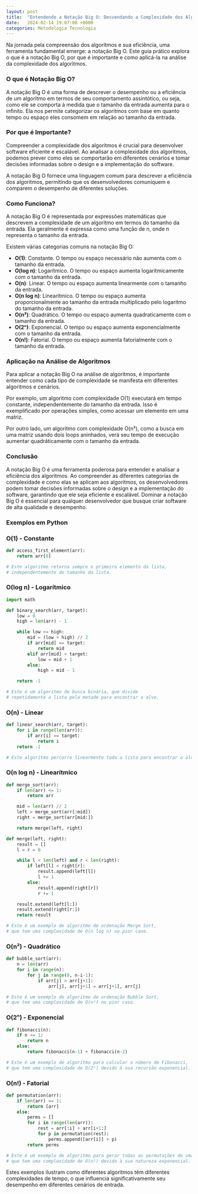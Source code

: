 ```yaml
---
layout: post
title:  "Entendendo a Notação Big O: Desvendando a Complexidade dos Algoritmos"
date:   2024-02-14 19:07:00 +0000
categories: Metodologia Tecnologia
---
```


Na jornada pela compreensão dos algoritmos e sua eficiência, uma ferramenta fundamental emerge: a notação Big O. Este guia prático explora o que é a notação Big O, por que é importante e como aplicá-la na análise da complexidade dos algoritmos.

### O que é Notação Big O?

A notação Big O é uma forma de descrever o desempenho ou a eficiência de um algoritmo em termos de seu comportamento assintótico, ou seja, como ele se comporta à medida que o tamanho da entrada aumenta para o infinito. Ela nos permite categorizar os algoritmos com base em quanto tempo ou espaço eles consomem em relação ao tamanho da entrada.

### Por que é Importante?

Compreender a complexidade dos algoritmos é crucial para desenvolver software eficiente e escalável. Ao analisar a complexidade dos algoritmos, podemos prever como eles se comportarão em diferentes cenários e tomar decisões informadas sobre o design e a implementação do software.

A notação Big O fornece uma linguagem comum para descrever a eficiência dos algoritmos, permitindo que os desenvolvedores comuniquem e comparem o desempenho de diferentes soluções.

### Como Funciona?

A notação Big O é representada por expressões matemáticas que descrevem a complexidade de um algoritmo em termos do tamanho da entrada. Ela geralmente é expressa como uma função de n, onde n representa o tamanho da entrada.

Existem várias categorias comuns na notação Big O:

- **O(1)**: Constante. O tempo ou espaço necessário não aumenta com o tamanho da entrada.
- **O(log n)**: Logarítmico. O tempo ou espaço aumenta logaritmicamente com o tamanho da entrada.
- **O(n)**: Linear. O tempo ou espaço aumenta linearmente com o tamanho da entrada.
- **O(n log n)**: Linearítmico. O tempo ou espaço aumenta proporcionalmente ao tamanho da entrada multiplicado pelo logaritmo do tamanho da entrada.
- **O(n²)**: Quadrático. O tempo ou espaço aumenta quadraticamente com o tamanho da entrada.
- **O(2ⁿ)**: Exponencial. O tempo ou espaço aumenta exponencialmente com o tamanho da entrada.
- **O(n!)**: Fatorial. O tempo ou espaço aumenta fatorialmente com o tamanho da entrada.

### Aplicação na Análise de Algoritmos

Para aplicar a notação Big O na análise de algoritmos, é importante entender como cada tipo de complexidade se manifesta em diferentes algoritmos e cenários.

Por exemplo, um algoritmo com complexidade O(1) executará em tempo constante, independentemente do tamanho da entrada. Isso é exemplificado por operações simples, como acessar um elemento em uma matriz.

Por outro lado, um algoritmo com complexidade O(n²), como a busca em uma matriz usando dois loops aninhados, verá seu tempo de execução aumentar quadráticamente com o tamanho da entrada.

### Conclusão

A notação Big O é uma ferramenta poderosa para entender e analisar a eficiência dos algoritmos. Ao compreender as diferentes categorias de complexidade e como elas se aplicam aos algoritmos, os desenvolvedores podem tomar decisões informadas sobre o design e a implementação do software, garantindo que ele seja eficiente e escalável. Dominar a notação Big O é essencial para qualquer desenvolvedor que busque criar software de alta qualidade e desempenho.

### Exemplos em Python

### O(1) - Constante

```python
def access_first_element(arr):
    return arr[0]

# Este algoritmo retorna sempre o primeiro elemento da lista,
# independentemente do tamanho da lista.
```

### O(log n) - Logarítmico

```python
import math

def binary_search(arr, target):
    low = 0
    high = len(arr) - 1

    while low <= high:
        mid = (low + high) // 2
        if arr[mid] == target:
            return mid
        elif arr[mid] < target:
            low = mid + 1
        else:
            high = mid - 1

    return -1

# Este é um algoritmo de busca binária, que divide
# repetidamente a lista pela metade para encontrar o alvo.
```

### O(n) - Linear

```python
def linear_search(arr, target):
    for i in range(len(arr)):
        if arr[i] == target:
            return i
    return -1

# Este algoritmo percorre linearmente toda a lista para encontrar o alvo.
```

### O(n log n) - Linearítmico

```python
def merge_sort(arr):
    if len(arr) <= 1:
        return arr

    mid = len(arr) // 2
    left = merge_sort(arr[:mid])
    right = merge_sort(arr[mid:])

    return merge(left, right)

def merge(left, right):
    result = []
    l = r = 0

    while l < len(left) and r < len(right):
        if left[l] < right[r]:
            result.append(left[l])
            l += 1
        else:
            result.append(right[r])
            r += 1

    result.extend(left[l:])
    result.extend(right[r:])
    return result

# Este é um exemplo de algoritmo de ordenação Merge Sort,
# que tem uma complexidade de O(n log n) no pior caso.
```

### O(n²) - Quadrático

```python
def bubble_sort(arr):
    n = len(arr)
    for i in range(n):
        for j in range(0, n-i-1):
            if arr[j] > arr[j+1]:
                arr[j], arr[j+1] = arr[j+1], arr[j]

# Este é um exemplo de algoritmo de ordenação Bubble Sort,
# que tem uma complexidade de O(n²) no pior caso.
```

### O(2ⁿ) - Exponencial

```python
def fibonacci(n):
    if n <= 1:
        return n
    else:
        return fibonacci(n-1) + fibonacci(n-2)

# Este é um exemplo de algoritmo para calcular o número de Fibonacci,
# que tem uma complexidade de O(2ⁿ) devido à sua recursão exponencial.
```

### O(n!) - Fatorial

```python
def permutation(arr):
    if len(arr) == 1:
        return [arr]
    else:
        perms = []
        for i in range(len(arr)):
            rest = arr[:i] + arr[i+1:]
            for p in permutation(rest):
                perms.append([arr[i]] + p)
        return perms

# Este é um exemplo de algoritmo para gerar todas as permutações de uma lista,
# que tem uma complexidade de O(n!) devido à sua natureza exponencial.
```

Estes exemplos ilustram como diferentes algoritmos têm diferentes complexidades de tempo, o que influencia significativamente seu desempenho em diferentes cenários de entrada.